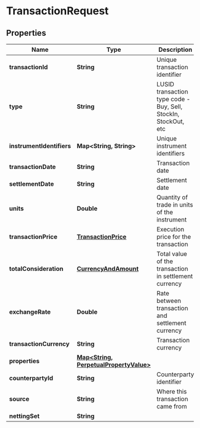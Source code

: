 
# TransactionRequest

## Properties
Name | Type | Description | Notes
------------ | ------------- | ------------- | -------------
**transactionId** | **String** | Unique transaction identifier | 
**type** | **String** | LUSID transaction type code - Buy, Sell, StockIn, StockOut, etc | 
**instrumentIdentifiers** | **Map&lt;String, String&gt;** | Unique instrument identifiers | 
**transactionDate** | **String** | Transaction date | 
**settlementDate** | **String** | Settlement date | 
**units** | **Double** | Quantity of trade in units of the instrument | 
**transactionPrice** | [**TransactionPrice**](TransactionPrice.md) | Execution price for the transaction | 
**totalConsideration** | [**CurrencyAndAmount**](CurrencyAndAmount.md) | Total value of the transaction in settlement currency | 
**exchangeRate** | **Double** | Rate between transaction and settlement currency |  [optional]
**transactionCurrency** | **String** | Transaction currency |  [optional]
**properties** | [**Map&lt;String, PerpetualPropertyValue&gt;**](PerpetualPropertyValue.md) |  |  [optional]
**counterpartyId** | **String** | Counterparty identifier |  [optional]
**source** | **String** | Where this transaction came from |  [optional]
**nettingSet** | **String** |  |  [optional]




